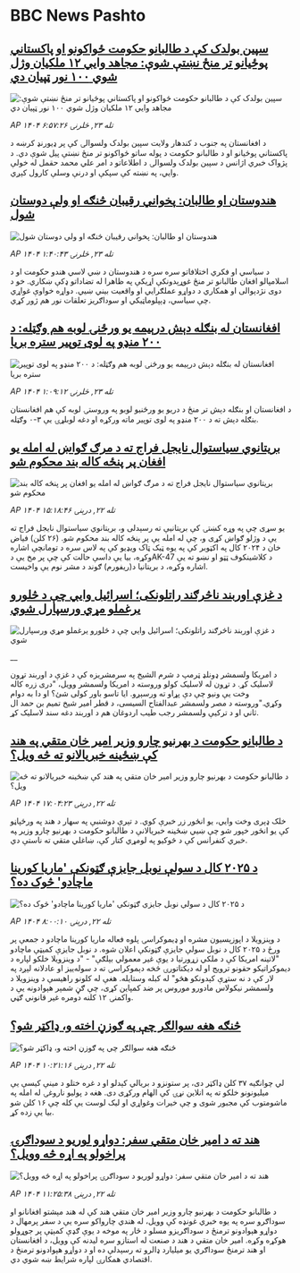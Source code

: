 # BBC News Pashto## [سپين بولدک کې د طالبانو حکومت ځواکونو او پاکستاني پوځيانو تر منځ نښتې شوې: مجاهد وايي ۱۲ ملکیان وژل شوي ۱۰۰ نور ټپیان دي](https://www.bbc.com/pashto/articles/cn8xj60qe1yo?at_medium=RSS&at_campaign=rss?at_campaign=githubrss)![سپين بولدک کې د طالبانو حکومت ځواکونو او پاکستاني پوځيانو تر منځ نښتې شوې: مجاهد وايي ۱۲ ملکیان وژل شوي ۱۰۰ نور ټپیان دي](https://ichef.bbci.co.uk/ace/ws/240/cpsprodpb/3c62/live/69600600-a994-11f0-928c-71dbb8619e94.jpg)_AP ۱۴۰۴ تله ۲۳, څلرنۍ ۶:۵۷:۲۶_د افغانستان په جنوب د کندهار ولايت سپين بولدک ولسوالۍ کې پر ډيورنډ کرښه د پاکستاني پوځيانو او د طالبانو حکومت د پوله ساتو ځواکونو تر منځ نښتې پيل شوې دي. د پژواک خبري اژانس د سپين بولدک ولسوالۍ د اطلاعاتو د امر علي محمد حقمل له خولې وايي، په نښته کې سپکې او درنې وسلې کارول کېږي.## [هندوستان او طالبان: پخواني رقيبان څنګه او ولې دوستان شول](https://www.bbc.com/pashto/articles/c4gwl6erdnro?at_medium=RSS&at_campaign=rss?at_campaign=githubrss)![هندوستان او طالبان: پخواني رقيبان څنګه او ولې دوستان شول](https://ichef.bbci.co.uk/ace/ws/240/cpsprodpb/5e3e/live/03988c20-a967-11f0-92db-77261a15b9d2.jpg)_AP ۱۴۰۴ تله ۲۳, څلرنۍ ۱:۴۰:۴۳_د سياسي او فکري اختلافاتو سره سره د هندوستان د ښي لاسي هندو حکومت او د اسلامپالو افغان طالبانو تر منځ غوړېدونکې اړيکې په ظاهرا له تضاداتو ډکې ښکاري. خو د دوی نژدېوالی او همکاري د دواړو عملګرايي او واقعيت بيني ښيي. دواړه خواوې غواړي چې سياسي، ډېپلوماټيکي او سوداګريز تعلقات نور هم ژور کړي.## [افغانستان له بنګله دېش درېیمه یو ورځنۍ لوبه هم وګټله: د ۲۰۰ منډو په لوی توپير ستره بريا](https://www.bbc.com/pashto/articles/c3epjqxk7jjo?at_medium=RSS&at_campaign=rss?at_campaign=githubrss)![افغانستان له بنګله دېش درېیمه یو ورځنۍ لوبه هم وګټله: د ۲۰۰ منډو په لوی توپير ستره بريا](https://ichef.bbci.co.uk/ace/ws/240/cpsprodpb/6bdd/live/9bd66170-a93e-11f0-928c-71dbb8619e94.jpg)_AP ۱۴۰۴ تله ۲۳, څلرنۍ ۱:۰۹:۱۲_د افغانستان او بنګله دېش تر منځ د دریو یو ورځنیو لوبو په وروستۍ لوبه کې هم افغانستان بنګله دېش ته د ۲۰۰ منډو په لوی توپیر ماته ورکړه او دغه لوبلړۍ یې ۳-۰ وګټله.## [ بریتانوي سیاستوال نایجل فراج ته د مرګ ګواښ  له امله یو افغان پر پنځه کاله بند محکوم شو](https://www.bbc.com/pashto/articles/cz0x44728m3o?at_medium=RSS&at_campaign=rss?at_campaign=githubrss)![ بریتانوي سیاستوال نایجل فراج ته د مرګ ګواښ  له امله یو افغان پر پنځه کاله بند محکوم شو](https://ichef.bbci.co.uk/ace/ws/240/cpsprodpb/6e95/live/492128e0-a8f1-11f0-928c-71dbb8619e94.jpg)_AP ۱۴۰۴ تله ۲۲, درېنۍ ۱۵:۱۸:۴۶_یو سړی چې په وړه کښتۍ کې بریتانیې ته رسېدلی و، بریتانوي سیاستوال نایجل فراج ته یې د وژلو ګواښ کړی و،  چې له امله یې پر پنځه کاله بند محکوم شو.
(۲۶ کلن) فیاض خان د ۲۰۲۴ کال په اکټوبر کې په یوه ټیک ټاک ویډیو کې په لاس سره د تومانچې اشاره وکړه، بیا یې داسې حالت کې چې پر مخ یې دAK-47 د کلاشینکوف ټټو او نښو ته یې اشاره وکړه، د بریتانیا د(ریفورم) ګوند د مشر نوم یې واخیست.## [د غزې اوربند ناڅرګند راتلونکی؛ اسرائيل وايي چې د څلورو یرغملو مړي ورسپارل شوي](https://www.bbc.co.uk/pashto/live/czrpzn2z2y6t?at_medium=RSS&at_campaign=rss?at_campaign=githubrss)![د غزې اوربند ناڅرګند راتلونکی؛ اسرائيل وايي چې د څلورو یرغملو مړي ورسپارل شوي](https://ichef.bbci.co.uk/ace/standard/240/cpsprodpb/d6d3/live/08db2320-a8ed-11f0-b741-177e3e2c2fc7.jpg)__د امریکا ولسمشر ډونلډ ټرمپ د شرم الشیخ په سرمشریزه کې د غزې د اوربند تړون لاسلیک کړ. د تړون له لاسليک کولو وروسته د امریکا ولسمشر وويل، "دری زره کاله وخت یې ونيو چې دې پړاو ته ورسېږو. ایا تاسو باور کولی شئ؟ او دا به دوام وکړي."وروسته د مصر ولسمشر عبدالفتاح السیسی، د قطر امیر شیخ تمیم بن حمد ال ثاني او د ترکیې ولسمشر رجب طیب اردوغان هم د اوربند دغه سند لاسليک کړ.## [ د طالبانو حکومت د بهرنیو چارو وزیر امیر خان متقي په هند کې ښځینه خبریالانو ته څه ویل؟](https://www.bbc.com/pashto/articles/cvgdww0rpxpo?at_medium=RSS&at_campaign=rss?at_campaign=githubrss)![ د طالبانو حکومت د بهرنیو چارو وزیر امیر خان متقي په هند کې ښځینه خبریالانو ته څه ویل؟](https://ichef.bbci.co.uk/ace/ws/240/cpsprodpb/9c44/live/cfc40280-a907-11f0-92db-77261a15b9d2.jpg)_AP ۱۴۰۴ تله ۲۲, درېنۍ ۱۷:۰۴:۲۳_خلک ډېری وخت وایي، یو انځور زر خبرې کوي. د تېرې دوشنبې په سهار د هند په ورځپاڼو کې یو انځور خپور شو چې ښيي ښځینه خبریالانې د طالبانو حکومت د بهرنیو چارو وزیر ‍په خبري کنفرانس کې د څوکیو په لومړي کتار کې، ښاغلي متقي ته ناستې دي.## [د ۲۰۲۵ کال د سولې نوبل جایزې ګټونکې 'ماریا کورینا ماچادو' څوک ده؟](https://www.bbc.com/pashto/articles/c33r31zy182o?at_medium=RSS&at_campaign=rss?at_campaign=githubrss)![د ۲۰۲۵ کال د سولې نوبل جایزې ګټونکې 'ماریا کورینا ماچادو' څوک ده؟](https://ichef.bbci.co.uk/ace/ws/240/cpsprodpb/caee/live/1eab91f0-a5cb-11f0-aeb3-6f25177f837c.jpg)_AP ۱۴۰۴ تله ۲۲, درېنۍ ۸:۰۰:۱۰_د وېنزویلا د اپوزېسیون مشره او ډیموکراسۍ پلوه فعاله ماریا کورینا ماچادو د جمعې پر ورځ د ۲۰۲۵ کال د نوبل سولې جایزې ګټونکې اعلان شوه.
د نوبل جایزې کمیټې ماچادو "لاتینه امریکا کې د ملکي زړورتیا د یوې غیر معمولي بېلګې" - "د وینزویلا خلکو لپاره د دیموکراتیکو حقونو ترویج او له دیکتاتورۍ څخه دېموکراسۍ ته د سوله‌ییز او عادلانه لېږد په لار کې د نه ستړې کېدونکو هڅو" له کبله وستایله.
هغې له کلونو راهیسې د وینزویلا د ولسمشر نیکولاس مادورو موروس پر ضد کمپاین کړی، چې ګڼ شمېر هېوادونه یې د واکمنۍ ۱۲ کلنه دومره غیر قانوني ګڼي.## [څنګه هغه سوالګر چې په ګوزڼ اخته و، ډاکټر شو؟](https://www.bbc.com/pashto/articles/cjr5rx9jl53o?at_medium=RSS&at_campaign=rss?at_campaign=githubrss)![څنګه هغه سوالګر چې په ګوزڼ اخته و، ډاکټر شو؟](https://ichef.bbci.co.uk/ace/ws/240/cpsprodpb/097d/live/3a2e33c0-a764-11f0-92db-77261a15b9d2.jpg)_AP ۱۴۰۴ تله ۲۲, درېنۍ ۱۰:۲۱:۱۶_لي چوانګیه ۳۷ کلن ډاکټر دی، پر ستونزو د بریالي کېدلو او د غره ختلو د مینې کیسې یې میلیونونو خلکو ته په انلاین نړۍ کې الهام ورکړی دی. هغه د پولیو ناروغۍ له امله په ماشومتوب کې مجبور شوی و چې خیرات وغواړي او لیک لوست یې کله چې ۱۶ کلن شو بیا یې زده کړ.## [ هند ته د امیر خان متقي سفر: دواړو لوریو د سوداګرۍ پراخولو په اړه څه وویل؟](https://www.bbc.com/pashto/articles/cly4gy97pmvo?at_medium=RSS&at_campaign=rss?at_campaign=githubrss)![ هند ته د امیر خان متقي سفر: دواړو لوریو د سوداګرۍ پراخولو په اړه څه وویل؟](https://ichef.bbci.co.uk/ace/ws/240/cpsprodpb/4a8b/live/b59d2430-a8ef-11f0-92db-77261a15b9d2.jpg)_AP ۱۴۰۴ تله ۲۲, درېنۍ ۱۱:۲۵:۳۸_د طالبانو حکومت د بهرنیو چارو وزیر امیر خان متقي هند کې له هند مېشتو افغانانو او سوداګرو سره په یوه خبري غونډه کې وویل، له هندي چارواکو سره یې د سفر پرمهال د دواړو هېوادونو ترمنځ د سوداګریزو مسلو د څار په موخه د یوې ګډې کمېټې پر جوړولو هوکړه وکړه.
امیر خان متقي د هند د صنعت له استازو سره لیدنه کې وویل، د افغانستان او هند ترمنځ سوداګري یو میلیارد ډالرو ته رسېدلې ده او د دواړو هېوادونو ترمنځ د اقتصادي همکارۍ لپاره شرایط ښه شوي دي.